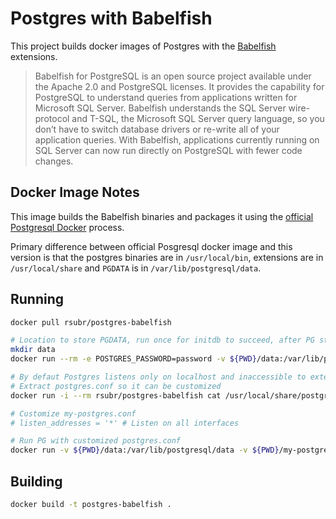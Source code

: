 # Postgres with Babelfish

This project builds docker images of Postgres with the [Babelfish](https://babelfishpg.org/) extensions.

> Babelfish for PostgreSQL is an open source project available under the Apache 2.0 and PostgreSQL licenses. It provides the capability for PostgreSQL to understand queries from applications written for Microsoft SQL Server. Babelfish understands the SQL Server wire-protocol and T-SQL, the Microsoft SQL Server query language, so you don’t have to switch database drivers or re-write all of your application queries. With Babelfish, applications currently running on SQL Server can now run directly on PostgreSQL with fewer code changes.

## Docker Image Notes

This image builds the Babelfish binaries and packages it using the [official Postgresql Docker](https://hub.docker.com/_/postgres) process.

Primary difference between official Posgresql docker image and this version is that the postgres binaries are in `/usr/local/bin`, extensions are in `/usr/local/share` and `PGDATA` is in `/var/lib/postgresql/data`.

## Running

```bash
docker pull rsubr/postgres-babelfish

# Location to store PGDATA, run once for initdb to succeed, after PG start up press Ctrl+C and exit
mkdir data
docker run --rm -e POSTGRES_PASSWORD=password -v ${PWD}/data:/var/lib/postgresql/data rsubr/postgres-babelfish

# By defaut Postgres listens only on localhost and inaccessible to external hosts
# Extract postgres.conf so it can be customized
docker run -i --rm rsubr/postgres-babelfish cat /usr/local/share/postgresql/postgresql.conf.sample > my-postgres.conf

# Customize my-postgres.conf
# listen_addresses = '*' # Listen on all interfaces

# Run PG with customized postgres.conf
docker run -v ${PWD}/data:/var/lib/postgresql/data -v ${PWD}/my-postgres.conf:/var/lib/postgresql/data/postgresql.conf rsubr/postgres-babelfish
```

## Building

```bash
docker build -t postgres-babelfish .
```
